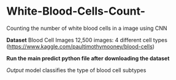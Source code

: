 # White-Blood-Cells-Count-
Counting the number of white blood cells in a image using CNN


**Dataset**
Blood Cell Images
12,500 images: 4 different cell types
(https://www.kaggle.com/paultimothymooney/blood-cells)

**Run the main predict python file after downloading the dataset** 


*Output*
model classifies the type of  blood cell subtypes
